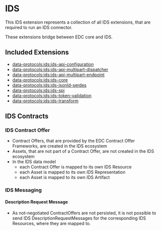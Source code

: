 # IDS

This IDS extension represents a collection of all IDS extensions, that are required to run an IDS connector.

These extensions bridge between EDC core and IDS.

## Included Extensions

- [data-protocols:ids:ids-api-configuration](ids-api-configuration/)
- [data-protocols:ids:ids-api-multipart-dispatcher](ids-api-multipart-dispatcher-v1/)
- [data-protocols:ids:ids-api-multipart-endpoint](ids-api-multipart-endpoint-v1/)
- [data-protocols:ids:ids-core](ids-core/)
- [data-protocols:ids:ids-jsonld-serdes](ids-jsonld-serdes/)
- [data-protocols:ids:ids-spi](ids-spi/)
- [data-protocols:ids:ids-token-validation](ids-token-validation/)
- [data-protocols:ids:ids-transform](ids-transform-v1/)

## IDS Contracts

### IDS Contract Offer

- Contract Offers, that are provided by the EDC Contract Offer Frameworks, are created in the IDS ecosystem
- Assets, that are not part of a Contract Offer, are not created in the IDS ecosystem
- In the IDS data model
    - each Contract Offer is mapped to its own IDS Resource
    - each Asset is mapped to its own IDS Representation
    - each Asset is mapped to its own IDS Artifact

### IDS Messaging

#### Description Request Message

- As not-negotiated ContractOffers are not persisted, it is not possible to send IDS DescriptionRequestMessages for the
  corresponding IDS Resources, where they are mapped to.
